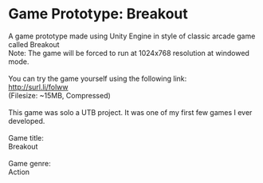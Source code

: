 # Game Prototype: Breakout
A game prototype made using Unity Engine in style of classic arcade game called Breakout<br/>
Note: The game will be forced to run at 1024x768 resolution at windowed mode. <br/>
<br/>
You can try the game yourself using the following link:<br/>
http://surl.li/folww<br/>
(Filesize: ~15MB, Compressed)
<br/><br/>
This game was solo a UTB project. It was one of my first few games I ever developed. <br/>
<br/>
Game title: <br/>
Breakout<br/>
<br/>
Game genre:<br/>
Action<br/>
<br/>
